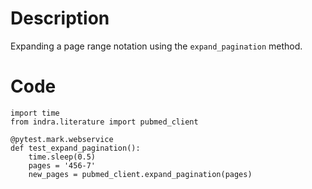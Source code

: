 # Description
Expanding a page range notation using the `expand_pagination` method.

# Code
```
import time
from indra.literature import pubmed_client

@pytest.mark.webservice
def test_expand_pagination():
    time.sleep(0.5)
    pages = '456-7'
    new_pages = pubmed_client.expand_pagination(pages)

```
